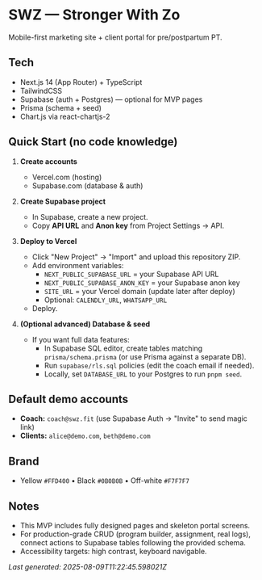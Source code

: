 
# SWZ — Stronger With Zo

Mobile-first marketing site + client portal for pre/postpartum PT.

## Tech
- Next.js 14 (App Router) + TypeScript
- TailwindCSS
- Supabase (auth + Postgres) — optional for MVP pages
- Prisma (schema + seed)
- Chart.js via react-chartjs-2

## Quick Start (no code knowledge)

1. **Create accounts**
   - Vercel.com (hosting)
   - Supabase.com (database & auth)

2. **Create Supabase project**
   - In Supabase, create a new project.
   - Copy **API URL** and **Anon key** from Project Settings → API.

3. **Deploy to Vercel**
   - Click "New Project" → "Import" and upload this repository ZIP.
   - Add environment variables:
     - `NEXT_PUBLIC_SUPABASE_URL` = your Supabase API URL
     - `NEXT_PUBLIC_SUPABASE_ANON_KEY` = your Supabase anon key
     - `SITE_URL` = your Vercel domain (update later after deploy)
     - Optional: `CALENDLY_URL`, `WHATSAPP_URL`
   - Deploy.

4. **(Optional advanced) Database & seed**
   - If you want full data features:
     - In Supabase SQL editor, create tables matching `prisma/schema.prisma`
       (or use Prisma against a separate DB).
     - Run `supabase/rls.sql` policies (edit the coach email if needed).
     - Locally, set `DATABASE_URL` to your Postgres to run `pnpm seed`.

## Default demo accounts
- **Coach:** `coach@swz.fit` (use Supabase Auth → "Invite" to send magic link)
- **Clients:** `alice@demo.com`, `beth@demo.com`

## Brand
- Yellow `#FFD400` • Black `#0B0B0B` • Off-white `#F7F7F7`

## Notes
- This MVP includes fully designed pages and skeleton portal screens.
- For production-grade CRUD (program builder, assignment, real logs), connect actions to Supabase tables following the provided schema.
- Accessibility targets: high contrast, keyboard navigable.

_Last generated: 2025-08-09T11:22:45.598021Z_
